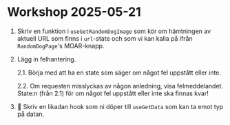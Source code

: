 # Workshop 2025-05-21

1. Skriv en funktion i `useGetRandomDogImage` som kör om hämtningen av aktuell URL som finns i `url`-state och som vi kan kalla på ifrån `RandomDogPage`'s MOAR-knapp.

2. Lägg in felhantering.

    2.1. Börja med att ha en state som säger om något fel uppstått eller inte.

    2.2. Om requesten misslyckas av någon anledning, visa felmeddelandet. State:n (från 2.1) för om något fel uppstått eller inte ska finnas kvar!

3. 🚀 Skriv en likadan hook som ni döper till `useGetData` som kan ta emot typ på datan.
